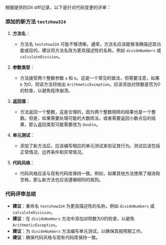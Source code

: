 根据提供的Git diff记录，以下是针对代码变更的评审：

### 添加的新方法 `testshow324`

1. **方法名**：
   - 方法名 `testshow324` 可能不够清晰。通常，方法名应该能够准确描述其功能或目的。建议将方法名改为更具描述性的名称，例如 `divideNumbers` 或 `calculateDivision`。

2. **参数类型**：
   - 方法接受两个整数参数 `a` 和 `b`。这是一个常见的做法，但需要注意，如果 `b` 为0，则该方法将抛出 `ArithmeticException`。应该添加对除数是否为0的检查，以避免程序崩溃。

3. **返回值**：
   - 方法返回一个整数，这是合理的，因为两个整数相除的结果也是一个整数。但是，如果需要处理可能的大数除法，或者需要返回小数点后的结果，那么返回类型可能需要改为 `double`。

4. **单元测试**：
   - 添加了新方法后，应该编写相应的单元测试来验证其行为。测试应该包括正常情况、边界条件和异常情况。

5. **代码风格**：
   - 代码风格应该与现有代码库保持一致。例如，如果其他方法使用了缩进和空格，那么新方法也应该遵循相同的规则。

### 代码评审总结

- **建议**：重命名 `testshow324` 为更具描述性的名称，例如 `divideNumbers` 或 `calculateDivision`。
- **建议**：在 `divideNumbers` 方法中添加对除数为0的检查，以避免 `ArithmeticException`。
- **建议**：为 `divideNumbers` 方法编写单元测试，以确保其按预期工作。
- **建议**：确保代码风格与现有代码库保持一致。